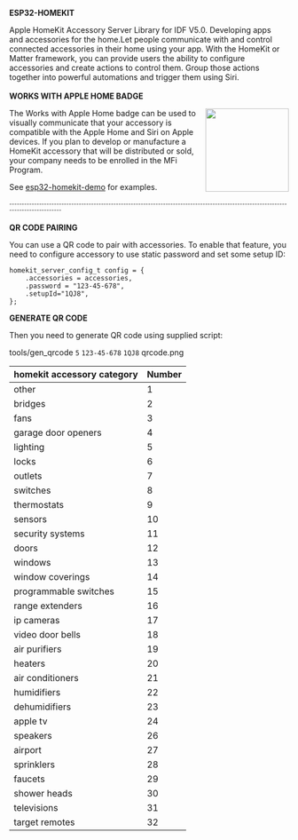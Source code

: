<b>ESP32-HOMEKIT</b>

Apple HomeKit Accessory Server Library for IDF V5.0. Developing apps and accessories for the home.Let people communicate with and control connected accessories in their home using your app. With the HomeKit or Matter framework, you can provide users the ability to configure accessories and create actions to control them. Group those actions together into powerful automations and trigger them using Siri.
<br>
<br>
<b>WORKS WITH APPLE HOME BADGE</b>

<img  style="float: right;" src="https://github.com/AchimPieters/ESP32-SmartPlug/blob/main/images/works-with-apple-home.svg" width="150">

The Works with Apple Home badge can be used to visually communicate that your accessory is compatible with the Apple Home and Siri on Apple devices. If you plan to develop or manufacture a HomeKit accessory that will be distributed or sold, your company needs to be enrolled in the MFi Program.


See [esp32-homekit-demo](https://github.com/AchimPieters/esp32-homekit-demo) for examples.
<br>
<br>
<sub><sup>-------------------------------------------------------------------------------------------------------------------------------------</sup></sub>
<br>
<br>
<b>QR CODE PAIRING</b>

You can use a QR code to pair with accessories. To enable that feature, you need to configure accessory to use static password and set some setup ID:
```
homekit_server_config_t config = {
    .accessories = accessories,
    .password = "123-45-678",
    .setupId="1QJ8",
};
```
<b>GENERATE QR CODE</b>

Then you need to generate QR code using supplied script:

tools/gen_qrcode `5` `123-45-678` `1QJ8` qrcode.png


| homekit accessory category | Number |
|----------------------------|--------|
| other                      | 1      |
| bridges                    | 2      |
| fans                       | 3      |
| garage door openers        | 4      |
| lighting                   | 5      |
| locks                      | 6      |
| outlets                    | 7      |
| switches                   | 8      |
| thermostats                | 9      |
| sensors                    | 10     |
| security systems           | 11     |
| doors                      | 12     |
| windows                    | 13     |
| window coverings           | 14     |
| programmable switches      | 15     |
| range extenders            | 16     |
| ip cameras                 | 17     |
| video door bells           | 18     |
| air purifiers              | 19     |
| heaters                    | 20     |
| air conditioners           | 21     |
| humidifiers                | 22     |
| dehumidifiers              | 23     |
| apple tv                   | 24     |
| speakers                   | 26     |
| airport                    | 27     |
| sprinklers                 | 28     |
| faucets                    | 29     |
| shower heads               | 30     |
| televisions                | 31     |
| target remotes             | 32     |


